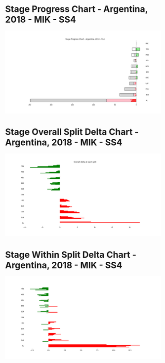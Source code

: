# Stage Progress Chart - Argentina, 2018 - MIK - SS4

![](images/stage_report_4_MIK.png)
# Stage Overall Split Delta Chart - Argentina, 2018 - MIK - SS4

![](images/stage_report_split_delta_4_MIK.png)
# Stage Within Split Delta Chart - Argentina, 2018 - MIK - SS4

![](images/stage_report_individual_split_delta_4_MIK.png)
